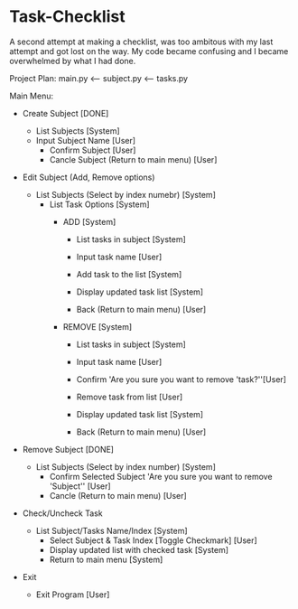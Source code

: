 # Task-Checklist
A second attempt at making a checklist, was too ambitous with my last
attempt and got lost on the way. My code became confusing and I became overwhelmed by what I had done. 

Project Plan: main.py <-- subject.py <-- tasks.py

Main Menu:

- Create Subject [DONE]
	- List Subjects [System] 
	- Input Subject Name [User] 
		- Confirm Subject [User]
		- Cancle Subject (Return to main menu) [User]

- Edit Subject (Add, Remove options) 
	- List Subjects (Select by index numebr) [System]
		- List Task Options [System]
			- ADD [System]
				- List tasks in subject [System]
				- Input task name [User]
				- Add task to the list [System]
				- Display updated task list [System]

				- Back (Return to main menu) [User]

			- REMOVE [System]
				- List tasks in subject [System]
				- Input task name [User]
				- Confirm 'Are you sure you want to remove 'task?''[User]
				- Remove task from list [User]
				- Display updated task list [System]
			
				- Back (Return to main menu) [User]
			
- Remove Subject [DONE]
	- List Subjects (Select by index number) [System]
		- Confirm Selected Subject 'Are you sure you want to remove 'Subject'' [User]
		- Cancle (Return to main menu) [User]

- Check/Uncheck Task
	- List Subject/Tasks Name/Index [System]
		- Select Subject & Task Index [Toggle Checkmark] [User]
		- Display updated list with checked task [System]
		- Return to main menu [System]
 
- Exit
	- Exit Program [User]
